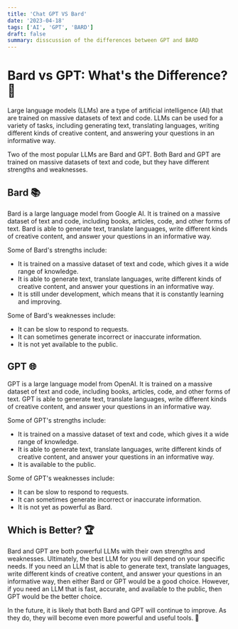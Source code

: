 ```yaml
---
title: 'Chat GPT VS Bard'
date: '2023-04-18'
tags: ['AI', 'GPT', 'BARD']
draft: false
summary: disscussion of the differences between GPT and BARD
---
```


# Bard vs GPT: What's the Difference? 🤔

Large language models (LLMs) are a type of artificial intelligence (AI) that are trained on massive datasets of text and code. LLMs can be used for a variety of tasks, including generating text, translating languages, writing different kinds of creative content, and answering your questions in an informative way.

Two of the most popular LLMs are Bard and GPT. Both Bard and GPT are trained on massive datasets of text and code, but they have different strengths and weaknesses.

## Bard 📚

Bard is a large language model from Google AI. It is trained on a massive dataset of text and code, including books, articles, code, and other forms of text. Bard is able to generate text, translate languages, write different kinds of creative content, and answer your questions in an informative way.

Some of Bard's strengths include:

- It is trained on a massive dataset of text and code, which gives it a wide range of knowledge.
- It is able to generate text, translate languages, write different kinds of creative content, and answer your questions in an informative way.
- It is still under development, which means that it is constantly learning and improving.

Some of Bard's weaknesses include:

- It can be slow to respond to requests.
- It can sometimes generate incorrect or inaccurate information.
- It is not yet available to the public.

## GPT 🌐

GPT is a large language model from OpenAI. It is trained on a massive dataset of text and code, including books, articles, code, and other forms of text. GPT is able to generate text, translate languages, write different kinds of creative content, and answer your questions in an informative way.

Some of GPT's strengths include:

- It is trained on a massive dataset of text and code, which gives it a wide range of knowledge.
- It is able to generate text, translate languages, write different kinds of creative content, and answer your questions in an informative way.
- It is available to the public.

Some of GPT's weaknesses include:

- It can be slow to respond to requests.
- It can sometimes generate incorrect or inaccurate information.
- It is not yet as powerful as Bard.

## Which is Better? 🏆

Bard and GPT are both powerful LLMs with their own strengths and weaknesses. Ultimately, the best LLM for you will depend on your specific needs. If you need an LLM that is able to generate text, translate languages, write different kinds of creative content, and answer your questions in an informative way, then either Bard or GPT would be a good choice. However, if you need an LLM that is fast, accurate, and available to the public, then GPT would be the better choice.

In the future, it is likely that both Bard and GPT will continue to improve. As they do, they will become even more powerful and useful tools. 🚀
